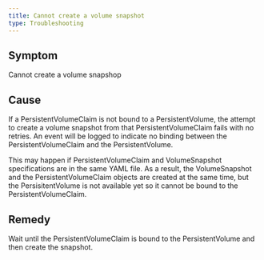 ```yaml
---
title: Cannot create a volume snapshot
type: Troubleshooting
---
```


## Symptom

Cannot create a volume snapshop

## Cause

If a PersistentVolumeClaim is not bound to a PersistentVolume, the attempt to create a volume snapshot from that PersistentVolumeClaim fails with no retries. An event will be logged to indicate no binding between the PersistentVolumeClaim and the PersistentVolume.

This may happen if PersistentVolumeClaim and VolumeSnapshot specifications are in the same YAML file. As a result, the VolumeSnapshot and the PersistentVolumeClaim objects are created at the same time, but the PersisitentVolume is not available yet so it cannot be bound to the PersistentVolumeClaim.

## Remedy

Wait until the PersistentVolumeClaim is bound to the PersistentVolume and then create the snapshot.
